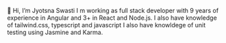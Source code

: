 👋 Hi, I’m Jyotsna Swasti
I m working as full stack developer with 9 years of experience in Angular and 3+ in React and Node.js.
I also have knowledge of tailwind.css, typescript and javascript
I also have knowldege of unit testing using Jasmine and Karma.
